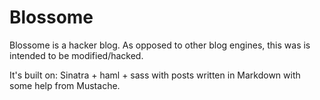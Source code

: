 # Blossome

Blossome is a hacker blog. As opposed to other blog engines, this was is
intended to be modified/hacked.

It's built on:
Sinatra + haml + sass with posts written in Markdown with some help from
Mustache.


